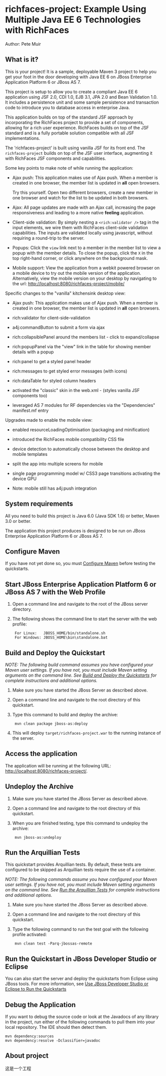 richfaces-project: Example Using Multiple Java EE 6 Technologies with RichFaces
============================================================================
Author: Pete Muir

What is it?
-----------

This is your project! It is a sample, deployable Maven 3 project to help you get your foot in the door developing with Java EE 6 on JBoss Enterprise Application Platform 6 or JBoss AS 7. 

This project is setup to allow you to create a compliant Java EE 6 application using JSF 2.0, CDI 1.0, EJB 3.1, JPA 2.0 and Bean Validation 1.0. It includes a persistence unit and some sample persistence and transaction code to introduce you to database access in enterprise Java. 

This application builds on top of the standard JSF approach by incorporating the RichFaces project to provide a set of components, allowing for a rich user experience.  RichFaces builds on top of the JSF standard and is a fully portable solution compatible with all JSF implementations.

The 'richfaces-project' is built using vanilla JSF for its front end. The `richfaces-project` builds on top of the JSF user interface, augmenting it with RichFaces JSF components and capabilities.  

Some key points to make note of while running the application:

*   Ajax push: This application makes use of Ajax push. When a member is created in one browser, the member list is updated in **all** open browsers.

    Try this yourself. Open two different browsers, create a new member in one browser and watch for the list to be updated in both browsers.

*   Ajax: All page updates are made with an Ajax call, increasing the page responsiveness and leading to a more native **feeling** application.

*   Client-side validation: By simply nesting a `<rich:validator />` tag in the input elements, we wire them with RichFaces client-side validation capabilities. The inputs are validated locally using javascript, without requiring a round-trip to the server.

*   Popups: Click the `view` link next to a member in the member list to view a popup with the member details. To close the popup, click the `X` in the top right-hand corner, or click anywhere on the background mask.

*   Mobile support: View the application from a webkit powered browser on a mobile device to try out the mobile version of the application. Alternatively, view the mobile version on your desktop by navigating to the url:  <http://localhost:8080/richfaces-project/mobile/>

Specific changes to the "vanilla" kitchensink desktop view:

*   Ajax push: This application makes use of Ajax push. When a member is created in one browser, the member list is updated in **all** open browsers.

*   rich:validator for client-side-validation

*   a4j:commandButton to submit a form via ajax

*   rich:collapsiblePanel around the members list - click to expand/collapse

*   rich:popupPanel via the "view" link in the table for showing member details with a popup

*   rich:panel to get a styled panel header

*   rich:messages to get styled error messages (with icons)

*   rich:dataTable for styled column headers

*   activated the "classic" skin in the web.xml - (styles vanilla JSF components too)

*   leveraged AS 7 modules for RF dependencies via the "Dependencies" manifest.mf entry

Upgrades made to enable the mobile view:

*   enabled resourceLoadingOptimisation (packaging and minification)

*   introduced the RichFaces mobile compatibility CSS file

*   device detection to automatically choose between the desktop and mobile templates

*   split the app into multiple screens for mobile

*   single page programming model w/ CSS3 page transitions activating the device GPU

*   Note: mobile still has a4j:push integration

System requirements
-------------------

All you need to build this project is Java 6.0 (Java SDK 1.6) or better, Maven 3.0 or better.

The application this project produces is designed to be run on JBoss Enterprise Application Platform 6 or JBoss AS 7. 

 
Configure Maven
---------------

If you have not yet done so, you must [Configure Maven](../README.md#mavenconfiguration) before testing the quickstarts.


Start JBoss Enterprise Application Platform 6 or JBoss AS 7 with the Web Profile
-------------------------

1. Open a command line and navigate to the root of the JBoss server directory.
2. The following shows the command line to start the server with the web profile:

        For Linux:   JBOSS_HOME/bin/standalone.sh
        For Windows: JBOSS_HOME\bin\standalone.bat

 
Build and Deploy the Quickstart
-------------------------

_NOTE: The following build command assumes you have configured your Maven user settings. If you have not, you must include Maven setting arguments on the command line. See [Build and Deploy the Quickstarts](../README.md#buildanddeploy) for complete instructions and additional options._

1. Make sure you have started the JBoss Server as described above.
2. Open a command line and navigate to the root directory of this quickstart.
3. Type this command to build and deploy the archive:

        mvn clean package jboss-as:deploy

4. This will deploy `target/richfaces-project.war` to the running instance of the server.


Access the application 
---------------------

The application will be running at the following URL: <http://localhost:8080/richfaces-project/>.


Undeploy the Archive
--------------------

1. Make sure you have started the JBoss Server as described above.
2. Open a command line and navigate to the root directory of this quickstart.
3. When you are finished testing, type this command to undeploy the archive:

        mvn jboss-as:undeploy


Run the Arquillian Tests 
-------------------------

This quickstart provides Arquillian tests. By default, these tests are configured to be skipped as Arquillian tests require the use of a container. 

_NOTE: The following commands assume you have configured your Maven user settings. If you have not, you must include Maven setting arguments on the command line. See [Run the Arquillian Tests](../README.md#arquilliantests) for complete instructions and additional options._

1. Make sure you have started the JBoss Server as described above.
2. Open a command line and navigate to the root directory of this quickstart.
3. Type the following command to run the test goal with the following profile activated:

        mvn clean test -Parq-jbossas-remote 


Run the Quickstart in JBoss Developer Studio or Eclipse
-------------------------------------
You can also start the server and deploy the quickstarts from Eclipse using JBoss tools. For more information, see [Use JBoss Developer Studio or Eclipse to Run the Quickstarts](../README.md#useeclipse) 


Debug the Application
------------------------------------

If you want to debug the source code or look at the Javadocs of any library in the project, run either of the following commands to pull them into your local repository. The IDE should then detect them.

    mvn dependency:sources
    mvn dependency:resolve -Dclassifier=javadoc

About project
--------------
这是一个工程